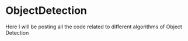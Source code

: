 # ObjectDetection
Here I will be posting all the code related to different algorithms of Object Detection
